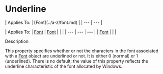 




<h1 class="heading"><span class="name">Underline</span></h1>
| Applies To: | [Font](../a-z/font.md) |
| --- | ---  |

| Applies To: | [Font](../a-z/font.md) | [Font](../a-z/font.md) |  |  |
| --- | --- | ---  |
| [Font](../a-z/font.md) |  |  |


Description


This property specifies whether or not the characters in the font associated with a [Font](../a-z/font.md) object are underlined or not. It is either 0 (normal) or 1 (underlined). There is no default; the value of this property reflects the underline characteristic of the font allocated by Windows.



